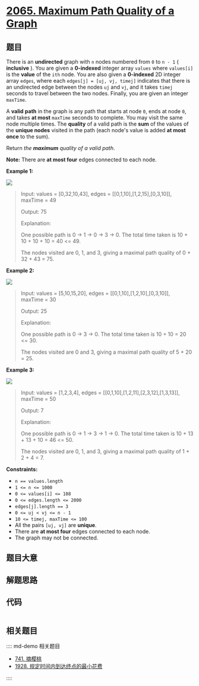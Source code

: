 # [2065. Maximum Path Quality of a Graph](https://leetcode.com/problems/maximum-path-quality-of-a-graph)

## 题目

There is an **undirected** graph with `n` nodes numbered from `0` to `n - 1` (
**inclusive** ). You are given a **0-indexed** integer array `values` where
`values[i]` is the **value** of the `ith` node. You are also given a
**0-indexed** 2D integer array `edges`, where each `edges[j] = [uj, vj,
timej]` indicates that there is an undirected edge between the nodes `uj` and
`vj`, and it takes `timej` seconds to travel between the two nodes. Finally,
you are given an integer `maxTime`.

A **valid** **path** in the graph is any path that starts at node `0`, ends at
node `0`, and takes **at most** `maxTime` seconds to complete. You may visit
the same node multiple times. The **quality** of a valid path is the **sum**
of the values of the **unique nodes** visited in the path (each node's value
is added **at most once** to the sum).

Return _the **maximum** quality of a valid path_.

**Note:** There are **at most four** edges connected to each node.



**Example 1:**

![](https://assets.leetcode.com/uploads/2021/10/19/ex1drawio.png)

> Input: values = [0,32,10,43], edges = [[0,1,10],[1,2,15],[0,3,10]], maxTime = 49
> 
> Output: 75
> 
> Explanation:
> 
> One possible path is 0 -> 1 -> 0 -> 3 -> 0. The total time taken is 10 + 10 + 10 + 10 = 40 <= 49.
> 
> The nodes visited are 0, 1, and 3, giving a maximal path quality of 0 + 32 + 43 = 75.

**Example 2:**

![](https://assets.leetcode.com/uploads/2021/10/19/ex2drawio.png)

> Input: values = [5,10,15,20], edges = [[0,1,10],[1,2,10],[0,3,10]], maxTime = 30
> 
> Output: 25
> 
> Explanation:
> 
> One possible path is 0 -> 3 -> 0. The total time taken is 10 + 10 = 20 <= 30.
> 
> The nodes visited are 0 and 3, giving a maximal path quality of 5 + 20 = 25.

**Example 3:**

![](https://assets.leetcode.com/uploads/2021/10/19/ex31drawio.png)

> Input: values = [1,2,3,4], edges = [[0,1,10],[1,2,11],[2,3,12],[1,3,13]], maxTime = 50
> 
> Output: 7
> 
> Explanation:
> 
> One possible path is 0 -> 1 -> 3 -> 1 -> 0. The total time taken is 10 + 13 + 13 + 10 = 46 <= 50.
> 
> The nodes visited are 0, 1, and 3, giving a maximal path quality of 1 + 2 + 4 = 7.

**Constraints:**

  * `n == values.length`
  * `1 <= n <= 1000`
  * `0 <= values[i] <= 108`
  * `0 <= edges.length <= 2000`
  * `edges[j].length == 3 `
  * `0 <= uj < vj <= n - 1`
  * `10 <= timej, maxTime <= 100`
  * All the pairs `[uj, vj]` are **unique**.
  * There are **at most four** edges connected to each node.
  * The graph may not be connected.


## 题目大意

## 解题思路

## 代码

```javascript

```

## 相关题目

:::: md-demo 相关题目
- [741. 摘樱桃](https://leetcode.com/problems/cherry-pickup)
- [1928. 规定时间内到达终点的最小花费](https://leetcode.com/problems/minimum-cost-to-reach-destination-in-time)

::::
